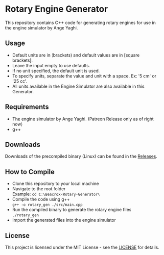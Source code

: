 # Rotary Engine Generator  
This repository contains C++ code for generating rotary engines for use in the engine simulator by Ange Yaghi.  
## Usage  
- Default units are in (brackets) and default values are in [square brackets].  
- Leave the input empty to use defaults.  
- If no unit specified, the default unit is used.  
- To specify units, separate the value and unit with a space. Ex: '5 cm' or '25 cc'.  
- All units available in the Engine Simulator are also available in this Generator.  
## Requirements   
- The engine simulator by Ange Yaghi. (Patreon Release only as of right now)  
- g++
## Downloads  
Downloads of the precompiled binary (Linux) can be found in the [Releases](https://github.com/StanTheAwesomeMan/Beacrox-Rotary-Generator/releases).  
## How to Compile 
- Clone this repository to your local machine  
- Navigate to the root folder  
Example: ```cd C:\Beacrox-Rotary-Generator\```  
- Compile the code using g++  
```g++ -o rotary_gen ./src/main.cpp```   
- Run the compiled binary to generate the rotary engine files  
```./rotary_gen```  
- Import the generated files into the engine simulator  
## License  
This project is licensed under the MIT License - see the [LICENSE](https://github.com/StanTheAwesomeMan/Beacrox-Rotary-Generator/blob/master/LICENSE) for details.  

